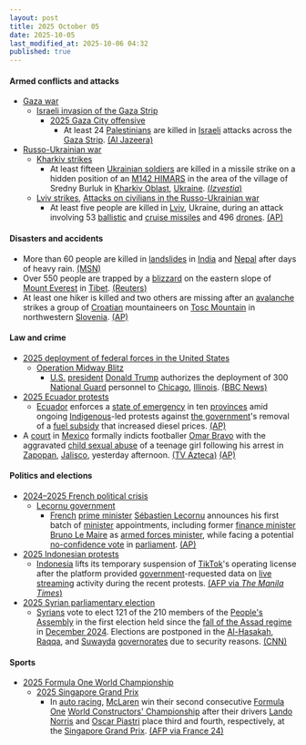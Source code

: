```yaml
---
layout: post
title: 2025 October 05
date: 2025-10-05
last_modified_at: 2025-10-06 04:32
published: true
---
```



#### Armed conflicts and attacks

* [Gaza war](https://en.wikipedia.org/wiki/Gaza_war "Gaza war")
  * [Israeli invasion of the Gaza Strip](https://en.wikipedia.org/wiki/Israeli_invasion_of_the_Gaza_Strip "Israeli invasion of the Gaza Strip")
    * [2025 Gaza City offensive](https://en.wikipedia.org/wiki/2025_Gaza_City_offensive "2025 Gaza City offensive")
      * At least 24 [Palestinians](https://en.wikipedia.org/wiki/Palestinians "Palestinians") are killed in [Israeli](https://en.wikipedia.org/wiki/Israel_Defense_Forces "Israel Defense Forces") attacks across the [Gaza Strip](https://en.wikipedia.org/wiki/Gaza_Strip "Gaza Strip"). [(Al Jazeera)](https://www.aljazeera.com/news/liveblog/2025/10/5/live-negotiators-head-to-cairo-for-talks-on-end-of-gaza-war)
* [Russo-Ukrainian war](https://en.wikipedia.org/wiki/Russo-Ukrainian_war_%282022%E2%80%93present%29 "Russo-Ukrainian war (2022–present)")
  * [Kharkiv strikes](https://en.wikipedia.org/wiki/Kharkiv_strikes_%282022%E2%80%93present%29 "Kharkiv strikes (2022–present)")
    * At least fifteen [Ukrainian soldiers](https://en.wikipedia.org/wiki/Armed_Forces_of_Ukraine "Armed Forces of Ukraine") are killed in a missile strike on a hidden position of an [M142 HIMARS](https://en.wikipedia.org/wiki/M142_HIMARS "M142 HIMARS") in the area of the village of Sredny Burluk in [Kharkiv Oblast](https://en.wikipedia.org/wiki/Kharkiv_Oblast "Kharkiv Oblast"), [Ukraine](https://en.wikipedia.org/wiki/Ukraine "Ukraine"). [(*Izvestia*)](https://en.iz.ru/en/1967290/2025-10-05/iskander-m-attacked-himars-position-ukrainian-militants-kharkiv-region)
  * [Lviv strikes](https://en.wikipedia.org/wiki/Lviv_strikes_%282022%E2%80%93present%29 "Lviv strikes (2022–present)"), [Attacks on civilians in the Russo-Ukrainian war](https://en.wikipedia.org/wiki/Attacks_on_civilians_in_the_Russo-Ukrainian_war_%282022%E2%80%93present%29 "Attacks on civilians in the Russo-Ukrainian war (2022–present)")
    * At least five people are killed in [Lviv](https://en.wikipedia.org/wiki/Lviv "Lviv"), Ukraine, during an attack involving 53 [ballistic](https://en.wikipedia.org/wiki/Ballistic_missile "Ballistic missile") and [cruise missiles](https://en.wikipedia.org/wiki/Cruise_missile "Cruise missile") and 496 [drones](https://en.wikipedia.org/wiki/Drone_warfare "Drone warfare"). [(AP)](https://apnews.com/article/russia-ukraine-war-invasion-drones-drone-strike-attack-b6e20002e1b62e3c5a3b8590f7a2d556)

#### Disasters and accidents

* More than 60 people are killed in [landslides](https://en.wikipedia.org/wiki/Landslide "Landslide") in [India](https://en.wikipedia.org/wiki/India "India") and [Nepal](https://en.wikipedia.org/wiki/Nepal "Nepal") after days of heavy rain. [(MSN)](https://www.msn.com/en-gb/news/world/landslides-kill-more-than-60-in-india-and-nepal-after-days-of-heavy-rain/ar-AA1NTkeZ?ocid=msedgntp&pc=U531&cvid=68e26fdb0ff24cb0991867296e04f204&ei=23)
* Over 550 people are trapped by a [blizzard](https://en.wikipedia.org/wiki/Blizzard "Blizzard") on the eastern slope of [Mount Everest](https://en.wikipedia.org/wiki/Mount_Everest "Mount Everest") in [Tibet](https://en.wikipedia.org/wiki/Tibet "Tibet"). [(Reuters)](https://www.reuters.com/business/environment/almost-1000-trapped-tibetan-side-mount-everest-by-blizzard-2025-10-05/)
* At least one hiker is killed and two others are missing after an [avalanche](https://en.wikipedia.org/wiki/Avalanche "Avalanche") strikes a group of [Croatian](https://en.wikipedia.org/wiki/Croatians "Croatians") mountaineers on [Tosc Mountain](https://en.wikipedia.org/wiki/Tosc_%28mountain%29 "Tosc (mountain)") in northwestern [Slovenia](https://en.wikipedia.org/wiki/Slovenia "Slovenia"). [(AP)](https://apnews.com/article/slovenia-avalanche-mountaineers-bad-weather-c145bd5c67f9e55a621f676b41ba91e9)

#### Law and crime

* [2025 deployment of federal forces in the United States](https://en.wikipedia.org/wiki/2025_deployment_of_federal_forces_in_the_United_States "2025 deployment of federal forces in the United States")
  * [Operation Midway Blitz](https://en.wikipedia.org/wiki/Operation_Midway_Blitz "Operation Midway Blitz")
    * [U.S.](https://en.wikipedia.org/wiki/U.S. "U.S.") [president](https://en.wikipedia.org/wiki/President_of_the_United_States "President of the United States") [Donald Trump](https://en.wikipedia.org/wiki/Donald_Trump "Donald Trump") authorizes the deployment of 300 [National Guard](https://en.wikipedia.org/wiki/National_Guard_%28United_States%29 "National Guard (United States)") personnel to [Chicago](https://en.wikipedia.org/wiki/Chicago "Chicago"), [Illinois](https://en.wikipedia.org/wiki/Illinois "Illinois"). [(BBC News)](https://www.bbc.com/news/articles/c2dnk0ee6pyo)
* [2025 Ecuador protests](https://en.wikipedia.org/wiki/2025_Ecuador_protests "2025 Ecuador protests")
  * [Ecuador](https://en.wikipedia.org/wiki/Ecuador "Ecuador") enforces a [state of emergency](https://en.wikipedia.org/wiki/State_of_emergency "State of emergency") in ten [provinces](https://en.wikipedia.org/wiki/Provinces_of_Ecuador "Provinces of Ecuador") amid ongoing [Indigenous](https://en.wikipedia.org/wiki/Indigenous_peoples_in_Ecuador "Indigenous peoples in Ecuador")-led protests against [the government](https://en.wikipedia.org/wiki/Politics_of_Ecuador "Politics of Ecuador")'s removal of a [fuel subsidy](https://en.wikipedia.org/wiki/Energy_subsidy "Energy subsidy") that increased diesel prices. [(AP)](https://apnews.com/article/ecuador-danoel-noboa-indigenous-strike-fuel-subsidy-f8300d1fdd68ad68c53be90f81479b6a)
* A [court](https://en.wikipedia.org/wiki/Judiciary_of_Mexico "Judiciary of Mexico") in [Mexico](https://en.wikipedia.org/wiki/Mexico "Mexico") formally indicts footballer [Omar Bravo](https://en.wikipedia.org/wiki/Omar_Bravo "Omar Bravo") with the aggravated [child sexual abuse](https://en.wikipedia.org/wiki/Child_sexual_abuse "Child sexual abuse") of a teenage girl following his arrest in [Zapopan](https://en.wikipedia.org/wiki/Zapopan "Zapopan"), [Jalisco](https://en.wikipedia.org/wiki/Jalisco "Jalisco"), yesterday afternoon. [(TV Azteca)](https://www.tvazteca.com/aztecanoticias/omar-bravo-imputado-abuso-sexual-infantil-jalisco-exjugador-chivas) [(AP)](https://apnews.com/article/mexico-soccer-omar-bravo-child-sexual-abuse-e647842a4083c34edccad54cc4107bea)

#### Politics and elections

* [2024–2025 French political crisis](https://en.wikipedia.org/wiki/2024%E2%80%932025_French_political_crisis "2024–2025 French political crisis")
  * [Lecornu government](https://en.wikipedia.org/wiki/Lecornu_government "Lecornu government")
    * [French](https://en.wikipedia.org/wiki/France "France") [prime minister](https://en.wikipedia.org/wiki/Prime_Minister_of_France "Prime Minister of France") [Sébastien Lecornu](https://en.wikipedia.org/wiki/S%C3%A9bastien_Lecornu "Sébastien Lecornu") announces his first batch of [minister](https://en.wikipedia.org/wiki/Government_of_France "Government of France") appointments, including former [finance minister](https://en.wikipedia.org/wiki/Ministry_of_Economics_and_Finance_%28France%29 "Ministry of Economics and Finance (France)") [Bruno Le Maire](https://en.wikipedia.org/wiki/Bruno_Le_Maire "Bruno Le Maire") as [armed forces minister](https://en.wikipedia.org/wiki/Ministry_of_Armed_Forces_%28France%29 "Ministry of Armed Forces (France)"), while facing a potential [no-confidence vote](https://en.wikipedia.org/wiki/Motion_of_no_confidence "Motion of no confidence") in [parliament](https://en.wikipedia.org/wiki/French_Parliament "French Parliament"). [(AP)](https://apnews.com/article/france-macron-lecornu-government-budget-retailleau-barrot-7ac2a489c34d0869a62c1a8f7b504a8e)
* [2025 Indonesian protests](https://en.wikipedia.org/wiki/2025_Indonesian_protests "2025 Indonesian protests")
  * [Indonesia](https://en.wikipedia.org/wiki/Indonesia "Indonesia") lifts its temporary suspension of [TikTok](https://en.wikipedia.org/wiki/TikTok "TikTok")'s operating license after the platform provided [government](https://en.wikipedia.org/wiki/Red_and_White_Cabinet "Red and White Cabinet")-requested data on [live streaming](https://en.wikipedia.org/wiki/Live_streaming "Live streaming") activity during the recent protests. [(AFP via *The Manila Times*)](https://www.manilatimes.net/2025/10/06/business/foreign-business/indonesia-lifts-tiktok-licence-suspension-as-app-shares-data/2195041)
* [2025 Syrian parliamentary election](https://en.wikipedia.org/wiki/2025_Syrian_parliamentary_election "2025 Syrian parliamentary election")
  * [Syrians](https://en.wikipedia.org/wiki/Syrians "Syrians") vote to elect 121 of the 210 members of the [People's Assembly](https://en.wikipedia.org/wiki/People%27s_Assembly_of_Syria "People's Assembly of Syria") in the first election held since the [fall of the Assad regime](https://en.wikipedia.org/wiki/Fall_of_the_Assad_regime "Fall of the Assad regime") in [December 2024](https://en.wikipedia.org/wiki/2024_Syrian_opposition_offensives "2024 Syrian opposition offensives"). Elections are postponed in the [Al-Hasakah](https://en.wikipedia.org/wiki/Al-Hasakah_Governorate "Al-Hasakah Governorate"), [Raqqa](https://en.wikipedia.org/wiki/Raqqa_Governorate "Raqqa Governorate"), and [Suwayda](https://en.wikipedia.org/wiki/Suwayda_Governorate "Suwayda Governorate") [governorates](https://en.wikipedia.org/wiki/Governorates_of_Syria "Governorates of Syria") due to security reasons. [(CNN)](https://edition.cnn.com/2025/10/04/middleeast/syria-elections-first-post-assad-intl-hnk)

#### Sports

* [2025 Formula One World Championship](https://en.wikipedia.org/wiki/2025_Formula_One_World_Championship "2025 Formula One World Championship")
  * [2025 Singapore Grand Prix](https://en.wikipedia.org/wiki/2025_Singapore_Grand_Prix "2025 Singapore Grand Prix")
    * In [auto racing](https://en.wikipedia.org/wiki/Auto_racing "Auto racing"), [McLaren](https://en.wikipedia.org/wiki/McLaren "McLaren") win their second consecutive [Formula One](https://en.wikipedia.org/wiki/Formula_One "Formula One") [World Constructors' Championship](https://en.wikipedia.org/wiki/List_of_Formula_One_World_Constructors%27_Champions "List of Formula One World Constructors' Champions") after their drivers [Lando Norris](https://en.wikipedia.org/wiki/Lando_Norris "Lando Norris") and [Oscar Piastri](https://en.wikipedia.org/wiki/Oscar_Piastri "Oscar Piastri") place third and fourth, respectively, at the [Singapore Grand Prix](https://en.wikipedia.org/wiki/Singapore_Grand_Prix "Singapore Grand Prix"). [(AFP via France 24)](https://www.france24.com/en/live-news/20251005-russell-wins-singapore-gp-mclaren-seal-constructors-title)

